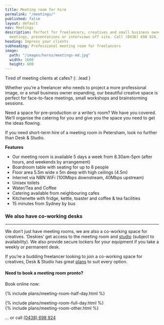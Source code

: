 ```yaml
---
title: Meeting room for hire
permalink: "/meetings/"
published: false
layout: default
nav: Meetings
description: Perfect for freelancers, creatives and small business owners hosting
  meetings, presentations or interviews off site. Call (0438) 698 924.
heading: Impress your clients
subheading: Professional meeting room for freelancers
image:
  path: "/images/heros/meetings-md.jpg"
  width: 1600
  height: 600
---
```


Tired of meeting clients at cafes?
{: .lead }

Whether you’re a freelancer who needs to project a more professional image, or a small business owner expanding, our beautiful creative space is perfect for face-to-face meetings, small workshops and brainstorming sessions.

Need a space for pre-production or a writer’s room? We have you covered. We’ll organise the catering for you and give you the space you need to get the ideas flowing.

If you need short-term hire of a meeting room in Petersham, look no further than Desk &amp; Studio.

**Features**

- Our meeting room is available 5 days a week from 8.30am-5pm (after hours, and weekends by arrangement)
- Boardroom table with seating for up to 8 people
- Floor area 5.5m wide x 5m deep with high ceilings (4.5m)
- Internet via NBN WiFi (100Mbps downstream, 40Mbps upstream)
- Unisex toilets
- Water/Tea and Coffee
- Catering available from neighbouring cafes
- Kitchenette with fridge, kettle, toaster and coffee &amp; tea facilities
- 15 minutes from Sydney by bus

### We also have co-working desks

---

We don’t just have meeting rooms, we are also a co-working space for creatives. ‘Deskies’ get access to the meeting room and [studio](/photo-studio/) (subject to availability). We also provide secure lockers for your equipment if you take a weekly or permanent desk. 

If you’re a budding freelancer looking to join a co-working space for creatives, Desk &amp; Studio has great [plans](/desks/) to suit every option.

#### Need to book a meeting room pronto?

Book online now:

<div class="card-columns">

  {% include plans/meeting-room-half-day.html %}
  <div class="column-break"></div>
  {% include plans/meeting-room-full-day.html %}
  <div class="column-break"></div>
  {% include plans/meeting-room-other.html %}

</div>

... or call [(0438) 698 924](tel:0438698924)